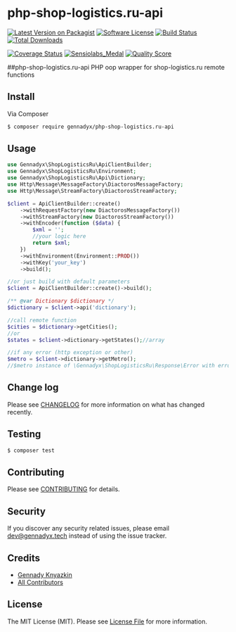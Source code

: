 # php-shop-logistics.ru-api

[![Latest Version on Packagist][ico-version]][link-packagist]
[![Software License][ico-license]](LICENSE)
[![Build Status][ico-travis]][link-travis]
[![Total Downloads][ico-downloads]][link-downloads]

[![Coverage Status][ico-coverage]][link-coverage]
[![Sensiolabs_Medal][ico-code-quality-sensio]][link-code-quality-sensio]
[![Quality Score][ico-code-quality-scrutinizer]][link-code-quality-scrutinizer]

##php-shop-logistics.ru-api
PHP oop wrapper for shop-logistics.ru remote functions 

## Install

Via Composer

``` bash
$ composer require gennadyx/php-shop-logistics.ru-api
```

## Usage

``` php
use Gennadyx\ShopLogisticsRu\ApiClientBuilder;
use Gennadyx\ShopLogisticsRu\Environment;
use Gennadyx\ShopLogisticsRu\Api\Dictionary;
use Http\Message\MessageFactory\DiactorosMessageFactory;
use Http\Message\StreamFactory\DiactorosStreamFactory;

$client = ApiClientBuilder::create()
    ->withRequestFactory(new DiactorosMessageFactory())
    ->withStreamFactory(new DiactorosStreamFactory())
    ->withEncoder(function ($data) {
        $xml = '';
        //your logic here
        return $xml;
    })
    ->withEnvironment(Environment::PROD())
    ->withKey('your_key')
    ->build();

//or just build with default parameters
$client = ApiClientBuilder::create()->build();

/** @var Dictionary $dictionary */
$dictionary = $client->api('dictionary');

//call remote function
$cities = $dictionary->getCities();
//or
$states = $client->dictionary->getStates();//array

//if any error (http exception or other)
$metro = $client->dictionary->getMetro();
//$metro instance of \Gennadyx\ShopLogisticsRu\Response\Error with error code
```

## Change log

Please see [CHANGELOG](CHANGELOG.md) for more information on what has changed recently.

## Testing

``` bash
$ composer test
```

## Contributing

Please see [CONTRIBUTING](CONTRIBUTING.md) for details.

## Security

If you discover any security related issues, please email dev@gennadyx.tech instead of using the issue tracker.

## Credits

- [Gennady Knyazkin][link-author]
- [All Contributors][link-contributors]

## License

The MIT License (MIT). Please see [License File](LICENSE) for more information.

[ico-version]: https://img.shields.io/packagist/v/gennadyx/php-shop-logistics.ru-api.svg?style=flat
[ico-license]: https://img.shields.io/packagist/l/gennadyx/php-shop-logistics.ru-api.svg?style=flat
[ico-travis]: https://img.shields.io/travis/gennadyx/php-shop-logistics.ru-api/master.svg?style=flat
[ico-coverage]: https://img.shields.io/scrutinizer/coverage/g/gennadyx/php-shop-logistics.ru-api.svg?style=flat
[ico-code-quality-scrutinizer]: https://img.shields.io/scrutinizer/g/gennadyx/php-shop-logistics.ru-api.svg?style=flat
[ico-code-quality-sensio]: https://insight.sensiolabs.com/projects/6ede6306-c632-40ec-bffb-8e533a81ca55/mini.png
[ico-downloads]: https://img.shields.io/packagist/dt/gennadyx/php-shop-logistics.ru-api.svg?style=flat

[link-packagist]: https://packagist.org/packages/gennadyx/php-shop-logistics.ru-api
[link-travis]: https://travis-ci.org/gennadyx/php-shop-logistics.ru-api
[link-coverage]: https://scrutinizer-ci.com/g/gennadyx/php-shop-logistics.ru-api/code-structure
[link-code-quality-scrutinizer]: https://scrutinizer-ci.com/g/gennadyx/php-shop-logistics.ru-api
[link-code-quality-sensio]: https://insight.sensiolabs.com/projects/6ede6306-c632-40ec-bffb-8e533a81ca55
[link-downloads]: https://packagist.org/packages/gennadyx/php-shop-logistics.ru-api
[link-author]: https://github.com/gennadyx
[link-contributors]: https://github.com/gennadyx/php-shop-logistics.ru-api/contributors
